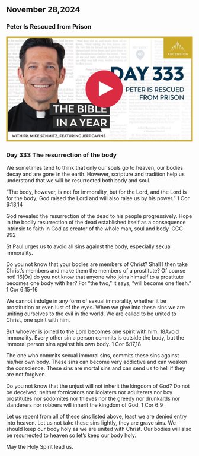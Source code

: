 ## November 28,2024

### Peter Is Rescued from Prison

[![Peter Is Rescued from Prison](https://raw.githubusercontent.com/linusjf/BIAY/main/November/jpgs/Day333.jpg)](https://youtu.be/af9gHylLIoM "Peter Is Rescued from Prison")

### Day 333 The resurrection of the body

We sometimes tend to think that only our souls go to heaven, our bodies decay and are gone in the earth. However, scripture and tradition help us understand that we will be resurrected both body and soul.

“The body, however, is not for immorality, but for the Lord, and the Lord is for the body;
God raised the Lord and will also raise us by his power.” 1 Cor 6:13,14

God revealed the resurrection of the dead to his people progressively. Hope in the bodily resurrection of the dead established itself as a consequence intrinsic to faith in God as creator of the whole man, soul and body. CCC 992

St Paul urges us to avoid all sins against the body, especially sexual immorality.

Do you not know that your bodies are members of Christ? Shall I then take Christ’s members and make them the members of a prostitute? Of course not!
16\[Or\] do you not know that anyone who joins himself to a prostitute becomes one body with her? For “the two,” it says, “will become one flesh.” 1 Cor 6:15-16

We cannot indulge in any form of sexual immorality, whether it be prostitution or even lust of the eyes. When we give into these sins we are uniting ourselves to the evil in the world.
We are called to be united to Christ, one spirit with him.

But whoever is joined to the Lord becomes one spirit with him.
18Avoid immorality. Every other sin a person commits is outside the body, but the immoral person sins against his own body. 1 Cor 6:17,18

The one who commits sexual immoral sins, commits these sins against his/her own body. These sins can become very addictive and can weaken the conscience. These sins are mortal sins and can send us to hell if they are not forgiven.

Do you not know that the unjust will not inherit the kingdom of God? Do not be deceived; neither fornicators nor idolaters nor adulterers nor boy prostitutes nor sodomites nor thieves nor the greedy nor drunkards nor slanderers nor robbers will inherit the kingdom of God. 1 Cor 6:9

Let us repent from all of these sins listed above, least we are denied entry into heaven. Let us not take these sins lightly, they are grave sins. We should keep our body holy as we are united with Christ. Our bodies will also be resurrected to heaven so let’s keep our body holy.

May the Holy Spirit lead us.
